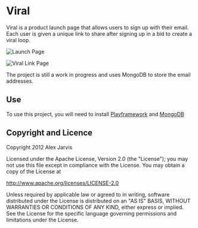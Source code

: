 Viral
=====================================

Viral is a product launch page that allows users to sign up with their email. Each user is given a unique link to share after signing up in a bid to create a viral loop.

![Launch Page](http://alexanderjarvis.github.com/viral/screenshots/page1.png "Launch Page")

![Viral Link Page](http://alexanderjarvis.github.com/viral/screenshots/page1.png "Viral Link Page")

The project is still a work in progress and uses MongoDB to store the email addresses.

Use
---

To use this project, you will need to install [Playframework](http://www.playframework.org)
and [MongoDB](http://www.mongodb.org)

Copyright and Licence
---------------------

Copyright 2012 Alex Jarvis

Licensed under the Apache License, Version 2.0 (the "License");
you may not use this file except in compliance with the License.
You may obtain a copy of the License at

   http://www.apache.org/licenses/LICENSE-2.0

Unless required by applicable law or agreed to in writing, software
distributed under the License is distributed on an "AS IS" BASIS,
WITHOUT WARRANTIES OR CONDITIONS OF ANY KIND, either express or implied.
See the License for the specific language governing permissions and
limitations under the License.